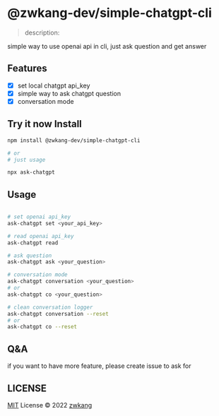 # @zwkang-dev/simple-chatgpt-cli

> description:

simple way to use openai api in cli, just ask question and get answer

## Features

- [x] set local chatgpt api_key
- [x] simple way to ask chatgpt question
- [x] conversation mode

## Try it now Install

```bash
npm install @zwkang-dev/simple-chatgpt-cli

# or
# just usage

npx ask-chatgpt
```

## Usage

```bash

# set openai api_key
ask-chatgpt set <your_api_key>

# read openai api_key
ask-chatgpt read

# ask question
ask-chatgpt ask <your_question>

# conversation mode
ask-chatgpt conversation <your_question>
# or
ask-chatgpt co <your_question>

# clean conversation logger
ask-chatgpt conversation --reset
# or
ask-chatgpt co --reset

```

## Q&A

if you want to have more feature, please create issue to ask for

## LICENSE

[MIT](./LICENSE) License © 2022 [zwkang](https://github.com/zwkang)
